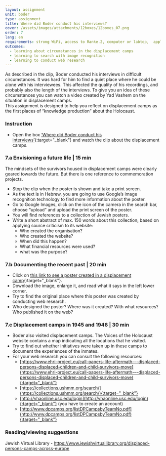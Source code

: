 ```yaml
---
layout: assignment
unit: boder
type: assignment
title: Where did Boder conduct his interviews?
cover: /assets/images/attachments/12boxes/12boxes_07.png
order: 7
lang: en
requirements: strong WiFi, access to Ranke.2, computer or labtop,  application on labtop or computer to view video
outcomes:
  - learning about circumstances in the displacement camps
  - learning to search with image recognition
  - learning to conduct web research 
---
```


As described in the clip, Boder conducted his interviews in difficult circumstances. It was hard for him to find a quiet place where he could be alone with his interviewees. This affected the quality of his recordings, and probably also the length of the interviews. To give you an idea of these circumstances you can watch a video created by Yad Vashem on the situation in displacement camps.  
This assignment is designed to help you reflect on displacement camps as the first places of “knowledge production” about the Holocaust. 

<!-- more -->

<!-- briefing-student -->

### Instruction
<!-- section-contents -->

- Open the box [‘Where did Boder conduct his interviews’](https://allthingsmoving.com/DB_interactive_2018_07_03/#Intro){:target="_blank"} and watch the clip about the displacement camps.

<!-- section -->

### 7.a  Envisioning a future life | 15 min
<!-- section-contents -->

The mindsets of the survivors housed in displacement camps were clearly geared towards the future. But there is one reference to commemoration projects.
- Stop the clip when the poster is shown and take a print screen.
- As the text is in Hebrew, you are going to use Google’s image recognition technology to find more information about the poster. 
- Go to Google Images, click on the icon of the camera in the search bar, choose “upload” and upload the print screen of the poster.
- You will find references to a collection of Jewish posters. 
- Write a short abstract of max. 150 words about this collection, based on applying source criticism to its website:
  - Who created the organisation?
  - Who created the website? 
  - When did this happen? 
  - What financial resources were used?
  - what was the purpose? 

<!-- section -->

### 7.b  Documenting the recent past | 20 min
<!-- section-contents -->

- Click on [this link to see a poster created in a displacement camp](https://www.kedem-auctions.com/content/two-posters-issued-central-historical-commission-central-committee-liberated-jews-american){:target="_blank"}.
- Download the image, enlarge it, and read what it says in the left lower corner.
- Try to find the original place where this poster was created by conducting web research.
- Who designed the poster? Where was it created? With what resources? Who published it on the web? 

<!-- section -->

### 7.c  Displacement camps in 1945 and 1946 | 30 min
<!-- section-contents -->

- Boder also visited displacement camps. The Voices of the Holocaust website contains a map indicating all the locations that he visited.
- Try to find out whether initiatives were taken up in these camps to document the experiences of the inmates. 
- For your web research you can consult the following resources:                              
  - [https://www.ehri-project.eu/call-papers-life-aftermath-–-displaced-persons-displaced-children-and-child-survivors-move](https://www.ehri-project.eu/call-papers-life-aftermath-–-displaced-persons-displaced-children-and-child-survivors-move){:target="_blank"}
  - [https://collections.ushmm.org/search/](https://collections.ushmm.org/search/){:target="_blank"}
  - [http://vhaonline.usc.edu/login](http://vhaonline.usc.edu/login){:target="_blank"} (you have to create an account)
  - [http://www.dpcamps.org/listDPCampsbyTeamNo.pdf](http://www.dpcamps.org/listDPCampsbyTeamNo.pdf){:target="_blank"}

<!-- section -->

### Reading/viewing  suggestions
<!-- section-contents -->
Jewish Virtual Library - https://www.jewishvirtuallibrary.org/displaced-persons-camps-across-europe 

<!-- briefing-teacher -->
